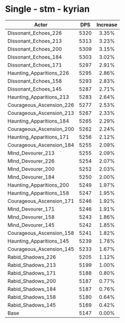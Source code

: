 # Single - stm - kyrian
| Actor | DPS | Increase |
|---|:---:|:---:|
|Dissonant_Echoes_226|5320|3.35%|
|Dissonant_Echoes_213|5313|3.23%|
|Dissonant_Echoes_200|5309|3.15%|
|Dissonant_Echoes_184|5303|3.02%|
|Dissonant_Echoes_171|5297|2.91%|
|Haunting_Apparitions_226|5295|2.86%|
|Dissonant_Echoes_158|5293|2.83%|
|Dissonant_Echoes_145|5287|2.71%|
|Haunting_Apparitions_213|5283|2.64%|
|Courageous_Ascension_226|5277|2.53%|
|Courageous_Ascension_213|5267|2.33%|
|Haunting_Apparitions_184|5265|2.29%|
|Courageous_Ascension_200|5262|2.24%|
|Haunting_Apparitions_171|5256|2.12%|
|Courageous_Ascension_184|5255|2.09%|
|Mind_Devourer_213|5255|2.09%|
|Mind_Devourer_226|5254|2.07%|
|Mind_Devourer_200|5252|2.03%|
|Mind_Devourer_184|5250|2.00%|
|Haunting_Apparitions_200|5249|1.97%|
|Haunting_Apparitions_158|5247|1.95%|
|Courageous_Ascension_171|5246|1.92%|
|Mind_Devourer_171|5246|1.91%|
|Mind_Devourer_158|5243|1.86%|
|Mind_Devourer_145|5242|1.85%|
|Courageous_Ascension_158|5241|1.82%|
|Haunting_Apparitions_145|5239|1.78%|
|Courageous_Ascension_145|5233|1.67%|
|Rabid_Shadows_226|5205|1.12%|
|Rabid_Shadows_213|5199|1.00%|
|Rabid_Shadows_171|5188|0.80%|
|Rabid_Shadows_200|5187|0.77%|
|Rabid_Shadows_184|5187|0.76%|
|Rabid_Shadows_158|5180|0.64%|
|Rabid_Shadows_145|5169|0.42%|
|Base|5147|0.00%|
